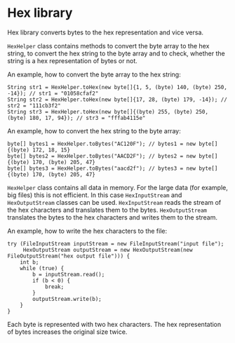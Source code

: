 Hex library
===========
Hex library converts bytes to the hex representation and vice versa.

`HexHelper` class contains methods to convert the byte array to the hex string, to convert the hex string to the byte array and to check, whether the string is a hex representation of bytes or not.

An example, how to convert the byte array to the hex string:
```
String str1 = HexHelper.toHex(new byte[]{1, 5, (byte) 140, (byte) 250, -14}); // str1 = "01058cfaf2"
String str2 = HexHelper.toHex(new byte[]{17, 28, (byte) 179, -14}); // str2 = "111cb3f2"
String str3 = HexHelper.toHex(new byte[]{(byte) 255, (byte) 250, (byte) 180, 17, 94}); // str3 = "fffab4115e"
```

An example, how to convert the hex string to the byte array:
```
byte[] bytes1 = HexHelper.toBytes("AC120F"); // bytes1 = new byte[]{(byte) 172, 18, 15}
byte[] bytes2 = HexHelper.toBytes("AACD2F"); // bytes2 = new byte[]{(byte) 170, (byte) 205, 47}
byte[] bytes3 = HexHelper.toBytes("aacd2f"); // bytes3 = new byte[]{(byte) 170, (byte) 205, 47}
```

`HexHelper` class contains all data in memory.
For the large data (for example, big files) this is not efficient.
In this case `HexInputStream` and `HexOutputStream` classes can be used.
`HexInputStream` reads the stream of the hex characters and translates them to the bytes.
`HexOutputStream` translates the bytes to the hex characters and writes them to the stream.

An example, how to write the hex characters to the file:
```
try (FileInputStream inputStream = new FileInputStream("input file");
     HexOutputStream outputStream = new HexOutputStream(new FileOutputStream("hex output file"))) {
    int b;
    while (true) {
        b = inputStream.read();
        if (b < 0) {
            break;
        }
        outputStream.write(b);
    }
}
```

Each byte is represented with two hex characters.
The hex representation of bytes increases the original size twice.
